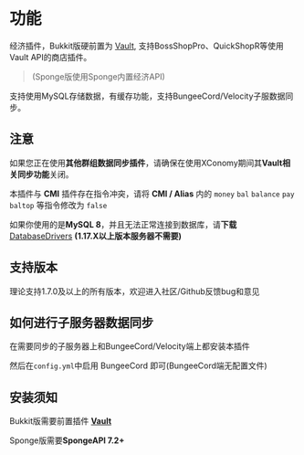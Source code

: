 # 功能

经济插件，Bukkit版硬前置为 [Vault](https://www.spigotmc.org/resources/vault.34315/), 支持BossShopPro、QuickShopR等使用Vault API的商店插件。

> (Sponge版使用Sponge内置经济API)

支持使用MySQL存储数据，有缓存功能，支持BungeeCord/Velocity子服数据同步。

## **注意**

如果您正在使用**其他群组数据同步插件**，请确保在使用XConomy期间其**Vault相关同步功能**关闭。

本插件与 **CMI** 插件存在指令冲突，请将 **CMI / Alias** 内的 `money` `bal` `balance` `pay` `baltop` 等指令修改为 `false`

如果你使用的是**MySQL 8**，并且无法正常连接到数据库，请**下载** [DatabaseDrivers](https://github.com/YiC200333/DatabaseDrivers/releases) **(1.17.X以上版本服务器不需要)**

## 支持版本

理论支持1.7.0及以上的所有版本，欢迎进入社区/Github反馈bug和意见

## 如何进行子服务器数据同步


在需要同步的子服务器上和BungeeCord/Velocity端上都安装本插件

然后在`config.yml`中启用 BungeeCord 即可(BungeeCord端无配置文件)

## 安装须知

Bukkit版需要前置插件 **[Vault](https://www.spigotmc.org/resources/vault.34315/)**

Sponge版需要**SpongeAPI 7.2+**